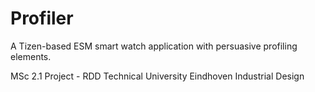 # Profiler

A Tizen-based ESM smart watch application with persuasive profiling elements.

MSc 2.1 Project - RDD
Technical University Eindhoven
Industrial Design
